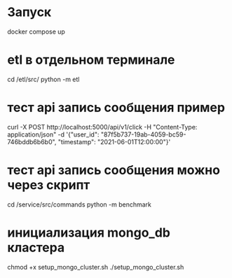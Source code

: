 # Запуск
docker compose up 

# etl в отдельном терминале
cd /etl/src/
python -m etl

# тест api запись сообщения пример
curl -X POST http://localhost:5000/api/v1/click -H "Content-Type: application/json" -d '{"user_id": "87f5b737-19ab-4059-bc59-746bddb6b6b0", "timestamp": "2021-06-01T12:00:00"}'

# тест api запись сообщения можно через скрипт
cd /service/src/commands
python -m benchmark


# инициализация mongo_db кластера
chmod +x setup_mongo_cluster.sh
./setup_mongo_cluster.sh